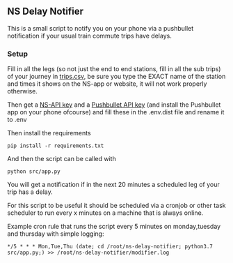 ## NS Delay Notifier

This is a small script to notify you on your phone via a pushbullet notification if your usual train commute trips have delays.

### Setup

Fill in all the legs (so not just the end to end stations, fill in all the sub trips) of your journey in [trips.csv](trips.csv), be sure you type the EXACT name of the station and times it shows on the NS-app or website, it will not work properly otherwise.

Then get a [NS-API key](https://apiportal.ns.nl/products/PublicNsApi) and a [Pushbullet API key](https://www.pushbullet.com/) (and install the Pushbullet app on your phone ofcourse) and fill these in the .env.dist file and rename it to .env 

Then install the requirements
```
pip install -r requirements.txt
```

And then the script can be called with

```
python src/app.py
```

You will get a notification if in the next 20 minutes a scheduled leg of your trip has a delay.

For this script to be useful it should be scheduled via a cronjob or other task scheduler to run every x minutes on a machine that is always online.

Example cron rule that runs the script every 5 minutes on monday,tuesday and thursday with simple logging:
```
*/5 * * * Mon,Tue,Thu (date; cd /root/ns-delay-notifier; python3.7 src/app.py;) >> /root/ns-delay-notifier/modifier.log
```


